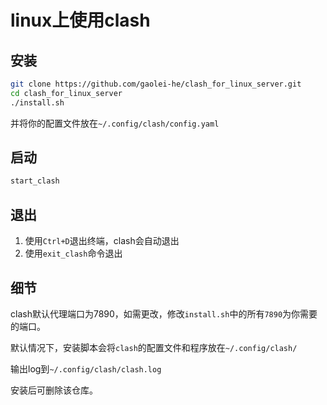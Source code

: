 # linux上使用clash

## 安装

```bash
git clone https://github.com/gaolei-he/clash_for_linux_server.git
cd clash_for_linux_server
./install.sh
```

并将你的配置文件放在`~/.config/clash/config.yaml`

## 启动

```bash
start_clash
```

## 退出

1. 使用`Ctrl+D`退出终端，clash会自动退出
2. 使用`exit_clash`命令退出

## 细节

clash默认代理端口为7890，如需更改，修改`install.sh`中的所有`7890`为你需要的端口。

默认情况下，安装脚本会将`clash`的配置文件和程序放在`~/.config/clash/`

输出log到`~/.config/clash/clash.log`

安装后可删除该仓库。